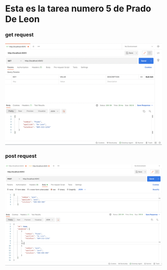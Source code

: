 # Esta es la tarea numero 5 de Prado De Leon

### get request

![Mi captura de pantalla del get](./fotos/get.png)

### post request

![Mi captura de pantalla del post](./fotos/post.png)
